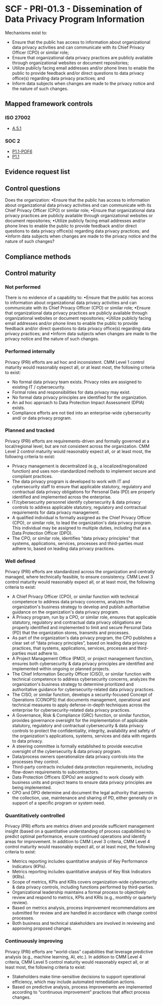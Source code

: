 # SCF - PRI-01.3 - Dissemination of Data Privacy Program Information
Mechanisms exist to:
 - Ensure that the public has access to information about organizational data privacy activities and can communicate with its Chief Privacy Officer (CPO) or similar role;
 - Ensure that organizational data privacy practices are publicly available through organizational websites or document repositories;
 - Utilize publicly facing email addresses and/or phone lines to enable the public to provide feedback and/or direct questions to data privacy office(s) regarding data privacy practices; and
 - Inform data subjects when changes are made to the privacy notice and the nature of such changes.
## Mapped framework controls
### ISO 27002
- [A.5.1](../iso27002/a-5.md#a51)

### SOC 2
- [P1.1-POF6](../soc2/p11-pof6.md)
- [P1.1](../soc2/p11.md)

## Evidence request list


## Control questions
Does the organization:
 •Ensure that the public has access to information about organizational data privacy activities and can communicate with its Chief Privacy Officer (CPO) or similar role;
 •Ensure that organizational data privacy practices are publicly available through organizational websites or document repositories;
 •Utilize publicly facing email addresses and/or phone lines to enable the public to provide feedback and/or direct questions to data privacy office(s) regarding data privacy practices; and
 •Inform data subjects when changes are made to the privacy notice and the nature of such changes?

## Compliance methods


## Control maturity
### Not performed
There is no evidence of a capability to:
 •Ensure that the public has access to information about organizational data privacy activities and can communicate with its Chief Privacy Officer (CPO) or similar role;
 •Ensure that organizational data privacy practices are publicly available through organizational websites or document repositories;
 •Utilize publicly facing email addresses and/or phone lines to enable the public to provide feedback and/or direct questions to data privacy office(s) regarding data privacy practices; and
 •Inform data subjects when changes are made to the privacy notice and the nature of such changes.

### Performed internally
Privacy (PRI) efforts are ad hoc and inconsistent. CMM Level 1 control maturity would reasonably expect all, or at least most, the following criteria to exist:
- No formal data privacy team exists. Privacy roles are assigned to existing IT / cybersecurity.
- Formal roles and responsibilities for data privacy may exist.
- No formal data privacy principles are identified for the organization.
- An ad hoc approach to Data Protection Impact Assessment (DPIA) exists.
- Compliance efforts are not tied into an enterprise-wide cybersecurity and/ or data privacy program.

### Planned and tracked
Privacy (PRI) efforts are requirements-driven and formally governed at a local/regional level, but are not consistent across the organization. CMM Level 2 control maturity would reasonably expect all, or at least most, the following criteria to exist:
- Privacy management is decentralized (e.g., a localized/regionalized function) and uses non-standardized methods to implement secure and compliant practices.
- The data privacy program is developed to work with IT and cybersecurity staff to ensure that applicable statutory, regulatory and contractual data privacy obligations for Personal Data (PD) are properly identified and implemented across the enterprise.
- IT/cybersecurity personnel identify cybersecurity & data privacy controls to address applicable statutory, regulatory and contractual requirements for data privacy management.
- A qualified individual is formally assigned as the Chief Privacy Officer (CPO), or similar role, to lead the organization's data privacy program. This individual may be assigned to multiple duties, including that as a Data Protection Officer (DPO).
- The CPO, or similar role, identifies “data privacy principles” that systems, applications, services, processes and third-parties must adhere to, based on leading data privacy practices.

### Well defined
Privacy (PRI) efforts are standardized across the organization and centrally managed, where technically feasible, to ensure consistency. CMM Level 3 control maturity would reasonably expect all, or at least most, the following criteria to exist:
- A Chief Privacy Officer (CPO), or similar function with technical competence to address data privacy concerns, analyzes the organization's business strategy to develop and publish authoritative guidance on the organization's data privacy program.
- A Privacy program, run by a CPO, or similar role, ensures that applicable statutory, regulatory and contractual data privacy obligations are properly identified and implemented to limit and secure Personal Data (PD) that the organization stores, transmits and processes.
- As part of the organization's data privacy program, the CPO publishes a clear set of “data privacy principles”, based on leading data privacy practices, that systems, applications, services, processes and third-parties must adhere to.
- A Project Management Office (PMO), or project management function, ensures both cybersecurity & data privacy principles are identified and implemented within ongoing or planned projects.
- The Chief Information Security Officer (CISO), or similar function with technical competence to address cybersecurity concerns, analyzes the organization's business strategy to determine prioritized and authoritative guidance for cybersecurity-related data privacy practices.
- The CISO, or similar function, develops a security-focused Concept of Operations (CONOPS) that documents management, operational and technical measures to apply defense-in-depth techniques across the enterprise for cybersecurity-related data privacy practices.
- A Governance, Risk & Compliance (GRC) function, or similar function, provides governance oversight for the implementation of applicable statutory, regulatory and contractual cybersecurity & data privacy controls to protect the confidentiality, integrity, availability and safety of the organization's applications, systems, services and data with regards to data privacy.
- A steering committee is formally established to provide executive oversight of the cybersecurity & data privacy program.
- Data/process owners operationalize data privacy controls into the processes they control.
- Third-party contracts included data protection requirements, including flow-down requirements to subcontractors.
- Data Protection Officers (DPOs) are assigned to work closely with business units and project teams to ensure data privacy principles are being implemented.
- CPO and DPO determine and document the legal authority that permits the collection, use, maintenance and sharing of PD, either generally or in support of a specific program or system need.

### Quantitatively controlled
Privacy (PRI) efforts are metrics driven and provide sufficient management insight (based on a quantitative understanding of process capabilities) to predict optimal performance, ensure continued operations and identify areas for improvement. In addition to CMM Level 3 criteria, CMM Level 4 control maturity would reasonably expect all, or at least most, the following criteria to exist:
- Metrics reporting includes quantitative analysis of Key Performance Indicators (KPIs).
- Metrics reporting includes quantitative analysis of Key Risk Indicators (KRIs).
- Scope of metrics, KPIs and KRIs covers organization-wide cybersecurity & data privacy controls, including functions performed by third-parties.
- Organizational leadership maintains a formal process to objectively review and respond to metrics, KPIs and KRIs (e.g., monthly or quarterly review).
- Based on metrics analysis, process improvement recommendations are submitted for review and are handled in accordance with change control processes.
- Both business and technical stakeholders are involved in reviewing and approving proposed changes.

### Continuously improving
Privacy (PRI) efforts are “world-class” capabilities that leverage predictive analysis (e.g., machine learning, AI, etc.). In addition to CMM Level 4 criteria, CMM Level 5 control maturity would reasonably expect all, or at least most, the following criteria to exist:
- Stakeholders make time-sensitive decisions to support operational efficiency, which may include automated remediation actions.
- Based on predictive analysis, process improvements are implemented according to “continuous improvement” practices that affect process changes.
